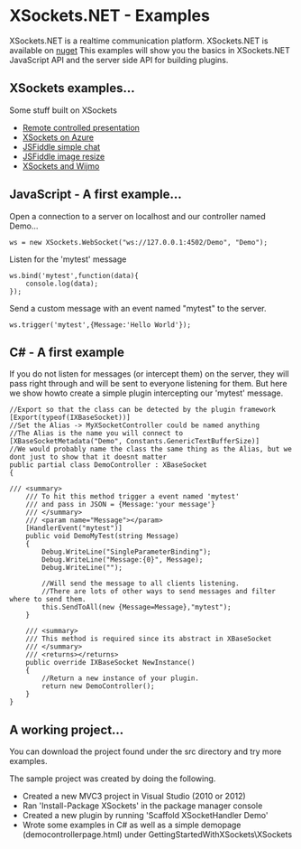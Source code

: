 # XSockets.NET - Examples

XSockets.NET is a realtime communication platform.
XSockets.NET is available on [nuget](http://nuget.org/packages/xsockets)
This examples will show you the basics in XSockets.NET JavaScript API and the server side API for building plugins.

## XSockets examples...
Some stuff built on XSockets  
 * [Remote controlled presentation](http://preso.xsockets.net)  
 * [XSockets on Azure](http://live.xsockets.net)  
 * [JSFiddle simple chat](http://jsfiddle.net/codeplanner/Jk7YJ/)  
 * [JSFiddle image resize](http://jsfiddle.net/codeplanner/X5bsx/)  
 * [XSockets and Wijmo](http://jsfiddle.net/codeplanner/RA65m/)  
  
## JavaScript - A first example...

Open a connection to a server on localhost and our controller named Demo...
    
    ws = new XSockets.WebSocket("ws://127.0.0.1:4502/Demo", "Demo");
    

Listen for the 'mytest' message
    
    ws.bind('mytest',function(data){
        console.log(data);
    });
    
Send a custom message with an event named "mytest" to the server.
    
    ws.trigger('mytest',{Message:'Hello World'});
    
    
## C# - A first example

If you do not listen for messages (or intercept them) on the server, they will pass right through and will be sent to everyone listening for them.
But here we show howto create a simple plugin intercepting our 'mytest' message.

    //Export so that the class can be detected by the plugin framework
    [Export(typeof(IXBaseSocket))]
    //Set the Alias -> MyXSocketController could be named anything
    //The Alias is the name you will connect to
    [XBaseSocketMetadata("Demo", Constants.GenericTextBufferSize)]
    //We would probably name the class the same thing as the Alias, but we dont just to show that it doesnt matter
    public partial class DemoController : XBaseSocket
    {

	/// <summary>
        /// To hit this method trigger a event named 'mytest'
        /// and pass in JSON = {Message:'your message'}
        /// </summary>
        /// <param name="Message"></param>
        [HandlerEvent("mytest")]
        public void DemoMyTest(string Message)
        {
            Debug.WriteLine("SingleParameterBinding");
            Debug.WriteLine("Message:{0}", Message);
            Debug.WriteLine("");

            //Will send the message to all clients listening.
            //There are lots of other ways to send messages and filter where to send them.
            this.SendToAll(new {Message=Message},"mytest");
        }
     
        /// <summary>
        /// This method is required since its abstract in XBaseSocket
        /// </summary>
        /// <returns></returns>
        public override IXBaseSocket NewInstance()
        {
            //Return a new instance of your plugin.
            return new DemoController();
        }
    }

## A working project...

You can download the project found under the src directory and try more examples.

The sample project was created by doing the following.
 * Created a new MVC3 project in Visual Studio (2010 or 2012)
 * Ran 'Install-Package XSockets' in the package manager console
 * Created a new plugin by running 'Scaffold XSocketHandler Demo'
 * Wrote some examples in C# as well as a simple demopage (democontrollerpage.html) under GettingStartedWithXSockets\XSockets
